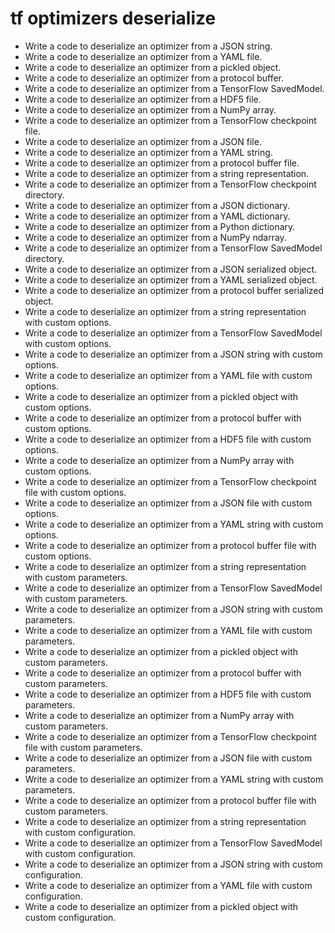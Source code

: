 # tf optimizers deserialize

- Write a code to deserialize an optimizer from a JSON string.
- Write a code to deserialize an optimizer from a YAML file.
- Write a code to deserialize an optimizer from a pickled object.
- Write a code to deserialize an optimizer from a protocol buffer.
- Write a code to deserialize an optimizer from a TensorFlow SavedModel.
- Write a code to deserialize an optimizer from a HDF5 file.
- Write a code to deserialize an optimizer from a NumPy array.
- Write a code to deserialize an optimizer from a TensorFlow checkpoint file.
- Write a code to deserialize an optimizer from a JSON file.
- Write a code to deserialize an optimizer from a YAML string.
- Write a code to deserialize an optimizer from a protocol buffer file.
- Write a code to deserialize an optimizer from a string representation.
- Write a code to deserialize an optimizer from a TensorFlow checkpoint directory.
- Write a code to deserialize an optimizer from a JSON dictionary.
- Write a code to deserialize an optimizer from a YAML dictionary.
- Write a code to deserialize an optimizer from a Python dictionary.
- Write a code to deserialize an optimizer from a NumPy ndarray.
- Write a code to deserialize an optimizer from a TensorFlow SavedModel directory.
- Write a code to deserialize an optimizer from a JSON serialized object.
- Write a code to deserialize an optimizer from a YAML serialized object.
- Write a code to deserialize an optimizer from a protocol buffer serialized object.
- Write a code to deserialize an optimizer from a string representation with custom options.
- Write a code to deserialize an optimizer from a TensorFlow SavedModel with custom options.
- Write a code to deserialize an optimizer from a JSON string with custom options.
- Write a code to deserialize an optimizer from a YAML file with custom options.
- Write a code to deserialize an optimizer from a pickled object with custom options.
- Write a code to deserialize an optimizer from a protocol buffer with custom options.
- Write a code to deserialize an optimizer from a HDF5 file with custom options.
- Write a code to deserialize an optimizer from a NumPy array with custom options.
- Write a code to deserialize an optimizer from a TensorFlow checkpoint file with custom options.
- Write a code to deserialize an optimizer from a JSON file with custom options.
- Write a code to deserialize an optimizer from a YAML string with custom options.
- Write a code to deserialize an optimizer from a protocol buffer file with custom options.
- Write a code to deserialize an optimizer from a string representation with custom parameters.
- Write a code to deserialize an optimizer from a TensorFlow SavedModel with custom parameters.
- Write a code to deserialize an optimizer from a JSON string with custom parameters.
- Write a code to deserialize an optimizer from a YAML file with custom parameters.
- Write a code to deserialize an optimizer from a pickled object with custom parameters.
- Write a code to deserialize an optimizer from a protocol buffer with custom parameters.
- Write a code to deserialize an optimizer from a HDF5 file with custom parameters.
- Write a code to deserialize an optimizer from a NumPy array with custom parameters.
- Write a code to deserialize an optimizer from a TensorFlow checkpoint file with custom parameters.
- Write a code to deserialize an optimizer from a JSON file with custom parameters.
- Write a code to deserialize an optimizer from a YAML string with custom parameters.
- Write a code to deserialize an optimizer from a protocol buffer file with custom parameters.
- Write a code to deserialize an optimizer from a string representation with custom configuration.
- Write a code to deserialize an optimizer from a TensorFlow SavedModel with custom configuration.
- Write a code to deserialize an optimizer from a JSON string with custom configuration.
- Write a code to deserialize an optimizer from a YAML file with custom configuration.
- Write a code to deserialize an optimizer from a pickled object with custom configuration.